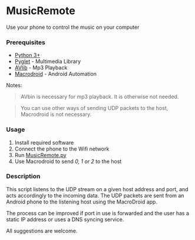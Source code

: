 # MusicRemote
Use your phone to control the music on your computer

### Prerequisites
* [Python 3+](https://www.python.org/downloads/)
* [Pyglet](https://bitbucket.org/pyglet/pyglet/wiki/Download) - Multimedia Library
* [AVlib](https://avbin.github.io/AVbin/Download.html) - Mp3 Playback
* [Macrodroid](https://play.google.com/store/apps/details?id=com.arlosoft.macrodroid) - Android Automation

Notes:
> AVbin is necessary for mp3 playback. It is otherwise not needed.

> You can use other ways of sending UDP packets to the host,
>Macrodroid is not necessary.

### Usage
1. Install required software
2. Connect the phone to the Wifi network
3. Run [MusicRemote.py](/MusicRemote.py)
4. Use Macrodroid to send *0, 1 or 2* to the host

### Description
This script listens to the UDP stream on a given
host address and port, and acts accordingly to
the incoming data.
The UDP packets are sent from an Android phone
to the listening host using the MacroDroid app.

The process can be improved if port in use is
forwarded and the user has a static IP address
or uses a DNS syncing service.

All suggestions are welcome.
